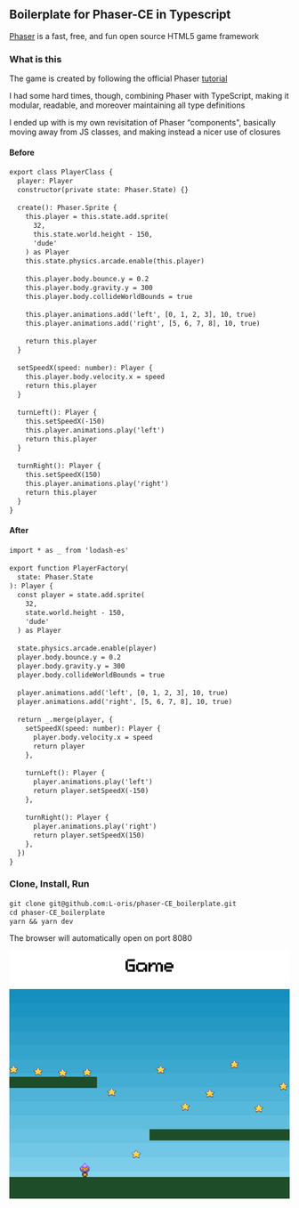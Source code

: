 ## Boilerplate for Phaser-CE in Typescript

[Phaser](https://github.com/photonstorm/phaser) is a fast, free, and fun open source HTML5 game framework

### What is this

The game is created by following the official Phaser [tutorial](https://phaser.io/tutorials/making-your-first-phaser-2-game)

I had some hard times, though, combining Phaser with TypeScript, making it modular, readable, and moreover maintaining all type definitions

I ended up with is my own revisitation of Phaser “components", basically moving away from JS classes, and making instead a nicer use of closures

#### Before

```
export class PlayerClass {
  player: Player
  constructor(private state: Phaser.State) {}

  create(): Phaser.Sprite {
    this.player = this.state.add.sprite(
      32,
      this.state.world.height - 150,
      'dude'
    ) as Player
    this.state.physics.arcade.enable(this.player)

    this.player.body.bounce.y = 0.2
    this.player.body.gravity.y = 300
    this.player.body.collideWorldBounds = true

    this.player.animations.add('left', [0, 1, 2, 3], 10, true)
    this.player.animations.add('right', [5, 6, 7, 8], 10, true)

    return this.player
  }

  setSpeedX(speed: number): Player {
    this.player.body.velocity.x = speed
    return this.player
  }

  turnLeft(): Player {
    this.setSpeedX(-150)
    this.player.animations.play('left')
    return this.player
  }

  turnRight(): Player {
    this.setSpeedX(150)
    this.player.animations.play('right')
    return this.player
  }
}
```

#### After

```
import * as _ from 'lodash-es'

export function PlayerFactory(
  state: Phaser.State
): Player {
  const player = state.add.sprite(
    32,
    state.world.height - 150,
    'dude'
  ) as Player

  state.physics.arcade.enable(player)
  player.body.bounce.y = 0.2
  player.body.gravity.y = 300
  player.body.collideWorldBounds = true

  player.animations.add('left', [0, 1, 2, 3], 10, true)
  player.animations.add('right', [5, 6, 7, 8], 10, true)

  return _.merge(player, {
    setSpeedX(speed: number): Player {
      player.body.velocity.x = speed
      return player
    },

    turnLeft(): Player {
      player.animations.play('left')
      return player.setSpeedX(-150)
    },

    turnRight(): Player {
      player.animations.play('right')
      return player.setSpeedX(150)
    },
  })
}
```

### Clone, Install, Run

```
git clone git@github.com:L-oris/phaser-CE_boilerplate.git
cd phaser-CE_boilerplate
yarn && yarn dev
```

The browser will automatically open on port 8080

![](./Screen_Shot.png)
